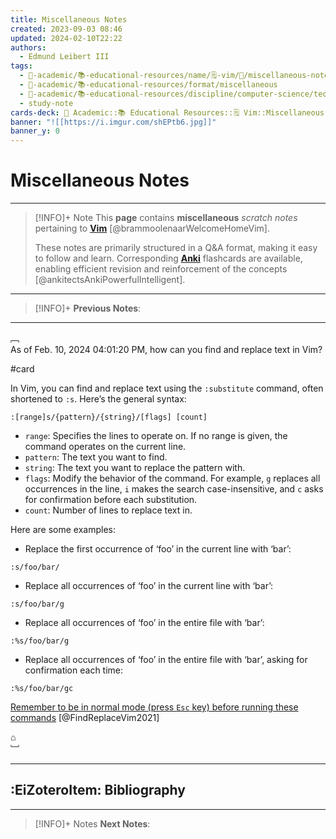 ```yaml
---
title: Miscellaneous Notes
created: 2023-09-03 08:46
updated: 2024-02-10T22:22
authors:
  - Edmund Leibert III
tags:
  - 🔴-academic/📚-educational-resources/name/🗒️-vim/🔖/miscellaneous-notes
  - 🔴-academic/📚-educational-resources/format/miscellaneous
  - 🔴-academic/📚-educational-resources/discipline/computer-science/technology/vim
  - study-note
cards-deck: 🔴 Academic::📚 Educational Resources::🗒️ Vim::Miscellaneous Notes
banner: "![[https://i.imgur.com/shEPtb6.jpg]]"
banner_y: 0
---
```


# Miscellaneous Notes

---

> [!INFO]+ Note 
> This **page** contains **miscellaneous** _scratch notes_ pertaining to **[Vim](https://www.zotero.org/)** [@brammoolenaarWelcomeHomeVim].
> 
> These notes are primarily structured in a Q&A format, making it easy to follow and learn. Corresponding [**Anki**](https://apps.ankiweb.net/) flashcards are available, enabling efficient revision and reinforcement of the concepts [@ankitectsAnkiPowerfulIntelligent].

---

> [!INFO]+ 
> **Previous Notes**:
> 

---

﹇<br>
As of Feb. 10, 2024 04:01:20 PM, how can you find and replace text in Vim?

#card 

In Vim, you can find and replace text using the `:substitute` command, often shortened to `:s`. Here’s the general syntax:

```vim
:[range]s/{pattern}/{string}/[flags] [count]
```

- `range`: Specifies the lines to operate on. If no range is given, the command operates on the current line.
- `pattern`: The text you want to find.
- `string`: The text you want to replace the pattern with.
- `flags`: Modify the behavior of the command. For example, `g` replaces all occurrences in the line, `i` makes the search case-insensitive, and `c` asks for confirmation before each substitution.
- `count`: Number of lines to replace text in.

Here are some examples:

- Replace the first occurrence of ‘foo’ in the current line with ‘bar’:

```vim
:s/foo/bar/
```

- Replace all occurrences of ‘foo’ in the current line with ‘bar’:

```vim
:s/foo/bar/g
```

- Replace all occurrences of ‘foo’ in the entire file with ‘bar’:

```vim
:%s/foo/bar/g
```

- Replace all occurrences of ‘foo’ in the entire file with ‘bar’, asking for confirmation each time:

```vim
:%s/foo/bar/gc
```

[Remember to be in normal mode (press `Esc` key) before running these commands](https://linuxize.com/post/vim-find-replace/) [@FindReplaceVim2021]

⌂
<br>﹈<br>

---

## :EiZoteroItem: Bibliography

---

> [!INFO]+ Notes
> **Next Notes**:
> 
